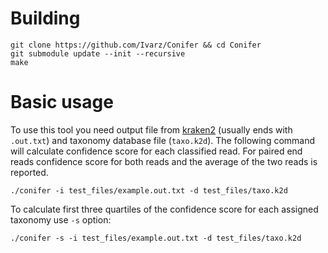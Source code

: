 # Building
```
git clone https://github.com/Ivarz/Conifer && cd Conifer
git submodule update --init --recursive
make
```


# Basic usage
To use this tool you need output file from [kraken2](https://github.com/DerrickWood/kraken2) (usually ends with `.out.txt`) and taxonomy database file (`taxo.k2d`).
The following command will calculate confidence score for each classified read. For paired end reads confidence score for both reads and the average of the two reads is reported.
```
./conifer -i test_files/example.out.txt -d test_files/taxo.k2d
```

To calculate first three quartiles of the confidence score for each assigned taxonomy use `-s` option:
```
./conifer -s -i test_files/example.out.txt -d test_files/taxo.k2d
```
